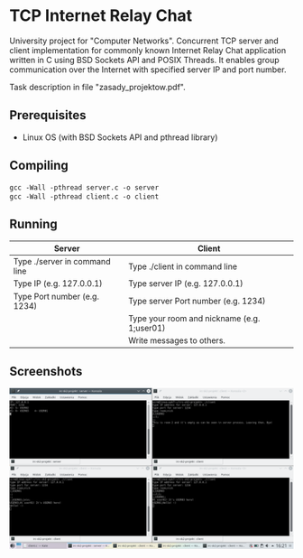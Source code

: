 # TCP Internet Relay Chat

University project for "Computer Networks". Concurrent TCP server and client implementation for commonly known Internet Relay Chat application written in C using BSD Sockets API and POSIX Threads. It enables group communication over the Internet with specified server IP and port number.

Task description in file "zasady_projektow.pdf".

## Prerequisites

* Linux OS (with BSD Sockets API and pthread library)

## Compiling

```
gcc -Wall -pthread server.c -o server
gcc -Wall -pthread client.c -o client
```

## Running

| Server | Client |
| --- | --- |
| Type ./server in command line | Type ./client in command line |
| Type IP (e.g. 127.0.0.1) | Type server IP (e.g. 127.0.0.1) |
| Type Port number (e.g. 1234) | Type server Port number (e.g. 1234) |
| | Type your room and nickname (e.g. 1;user01) |
| | Write messages to others. |

## Screenshots

<img src="./IRC_screen01.png" alt="screenshot">
